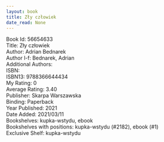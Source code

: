 ```yaml
---
layout: book
title: Zły człowiek
date_read: None
---
```


Book Id: 56654633<br />
Title: Zły człowiek<br />
Author: Adrian Bednarek<br />
Author l-f: Bednarek, Adrian<br />
Additional Authors: <br />
ISBN: <br />
ISBN13: 9788366644434<br />
My Rating: 0<br />
Average Rating: 3.40<br />
Publisher: Skarpa Warszawska<br />
Binding: Paperback<br />
Year Published: 2021<br />
Date Added: 2021/03/11<br />
Bookshelves: kupka-wstydu, ebook<br />
Bookshelves with positions: kupka-wstydu (#2182), ebook (#1)<br />
Exclusive Shelf: kupka-wstydu<br />

